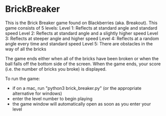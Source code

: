 # BrickBreaker
This is the Brick Breaker game found on Blackberries (aka. Breakout).
This game consists of 5 levels:
Level 1: Reflects at standard angle and standard speed
Level 2: Reflects at standard angle and a slightly higher speed
Level 3: Reflects at steeper angle and higher speed
Level 4: Reflects at a random angle every time and standard speed
Level 5: There are obstacles in the way of all the bricks

The game ends either when all of the bricks have been broken or when the ball falls off the bottom side of the screen. 
When the game ends, your score (i.e. the number of bricks you broke) is displayed.

To run the game:
- if on a mac, run "python3 brick_breaker.py" (or the appropriate alternative for windows)
- enter the level number to begin playing
- the game window will automatically open as soon as you enter your level

